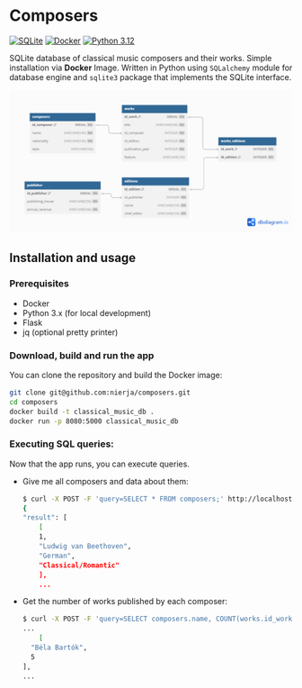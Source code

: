 # Composers

[![SQLite](https://img.shields.io/badge/SQLite-003B57?logo=sqlite&logoColor=white)](https://www.sqlite.org/)
[![Docker](https://img.shields.io/badge/Docker-0db7ed?logo=docker&logoColor=white)](https://www.docker.com/)
[![Python 3.12](https://img.shields.io/badge/Python_3.12-3776AB?logo=python&logoColor=white)](https://www.python.org/downloads/release/python-3120/)

SQLite database of classical music composers and their works. Simple installation via **Docker** Image. Written in Python using `SQLalchemy` module for database engine and `sqlite3` package that implements the SQLite interface.

<div style="text-align: center;">
    <img src="img/d1.png" alt="db schema" width="800"/>
</div>

## Installation and usage

### Prerequisites

- Docker
- Python 3.x (for local development)
- Flask
- jq (optional pretty printer)

### Download, build and run the app

You can clone the repository and build the Docker image:

```bash
git clone git@github.com:nierja/composers.git
cd composers
docker build -t classical_music_db .
docker run -p 8080:5000 classical_music_db
```

### Executing SQL queries:

Now that the app runs, you can execute queries.

* Give me all composers and data about them:

    ```bash
    $ curl -X POST -F 'query=SELECT * FROM composers;' http://localhost:8080/query | jq
    {
    "result": [
        [
        1,
        "Ludwig van Beethoven",
        "German",
        "Classical/Romantic"
        ],
        ...
    ```

* Get the number of works published by each composer:

    ```bash
    $ curl -X POST -F 'query=SELECT composers.name, COUNT(works.id_work) AS work_count FROM composers JOIN works ON composers.id_composer = works.id_composer GROUP BY composers.name;' http://localhost:8080/query | jq
    ...
        [
      "Béla Bartók",
      5
    ],
    ...
    ```
